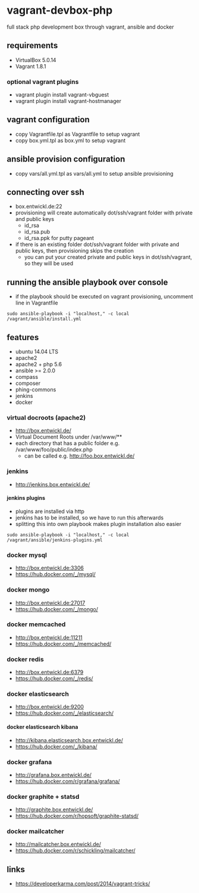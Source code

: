 # vagrant-devbox-php

full stack php development box through vagrant, ansible and docker

## requirements

* VirtualBox 5.0.14
* Vagrant 1.8.1

### optional vagrant plugins

* vagrant plugin install vagrant-vbguest
* vagrant plugin install vagrant-hostmanager

## vagrant configuration

* copy Vagrantfile.tpl as Vagrantfile to setup vagrant
* copy box.yml.tpl as box.yml to setup vagrant

## ansible provision configuration

* copy vars/all.yml.tpl as vars/all.yml to setup ansible provisioning

## connecting over ssh

* box.entwickl.de:22
* provisioning will create automatically dot/ssh/vagrant folder with private and public keys
  * id_rsa
  * id_rsa.pub
  * id_rsa.ppk for putty pageant
* if there is an existing folder dot/ssh/vagrant folder with private and public keys, then provisioning skips the creation
  * you can put your created private and public keys in dot/ssh/vagrant, so they will be used

## running the ansible playbook over console

* if the playbook should be executed on vagrant provisioning, uncomment line in Vagrantfile

```
sudo ansible-playbook -i "localhost," -c local /vagrant/ansible/install.yml
```

## features

* ubuntu 14.04 LTS
* apache2
* apache2 + php 5.6
* ansible >= 2.0.0
* compass
* composer
* phing-commons
* jenkins
* docker

### virtual docroots (apache2)

* http://box.entwickl.de/
* Virtual Document Roots under /var/www/**
* each directory that has a public folder e.g. /var/www/foo/public/index.php
  * can be called e.g. http://foo.box.entwickl.de/

### jenkins

* http://jenkins.box.entwickl.de/

#### jenkins plugins

* plugins are installed via http
* jenkins has to be installed, so we have to run this afterwards
* splitting this into own playbook makes plugin installation also easier

```
sudo ansible-playbook -i "localhost," -c local /vagrant/ansible/jenkins-plugins.yml
```

### docker mysql

* http://box.entwickl.de:3306
* https://hub.docker.com/_/mysql/

### docker mongo

* http://box.entwickl.de:27017
* https://hub.docker.com/_/mongo/

### docker memcached

* http://box.entwickl.de:11211
* https://hub.docker.com/_/memcached/

### docker redis

* http://box.entwickl.de:6379
* https://hub.docker.com/_/redis/

### docker elasticsearch

* http://box.entwickl.de:9200
* https://hub.docker.com/_/elasticsearch/

#### docker elasticsearch kibana

* http://kibana.elasticsearch.box.entwickl.de/
* https://hub.docker.com/_/kibana/

### docker grafana

* http://grafana.box.entwickl.de/
* https://hub.docker.com/r/grafana/grafana/

### docker graphite + statsd

* http://graphite.box.entwickl.de/
* https://hub.docker.com/r/hopsoft/graphite-statsd/

### docker mailcatcher

* http://mailcatcher.box.entwickl.de/
* https://hub.docker.com/r/schickling/mailcatcher/

## links

* https://developerkarma.com/post/2014/vagrant-tricks/